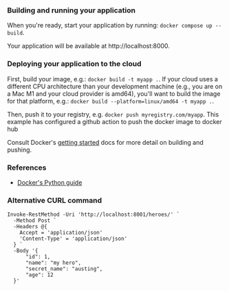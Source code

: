 ### Building and running your application

When you're ready, start your application by running:
`docker compose up --build`.

Your application will be available at http://localhost:8000.

### Deploying your application to the cloud

First, build your image, e.g.: `docker build -t myapp .`.
If your cloud uses a different CPU architecture than your development
machine (e.g., you are on a Mac M1 and your cloud provider is amd64),
you'll want to build the image for that platform, e.g.:
`docker build --platform=linux/amd64 -t myapp .`.

Then, push it to your registry, e.g. `docker push myregistry.com/myapp`.
This example has configured a github action to push the docker image to docker hub

Consult Docker's [getting started](https://docs.docker.com/go/get-started-sharing/)
docs for more detail on building and pushing.

### References
* [Docker's Python guide](https://docs.docker.com/language/python/)

### Alternative CURL command
```
Invoke-RestMethod -Uri 'http://localhost:8001/heroes/' `
  -Method Post `
  -Headers @{ 
    Accept = 'application/json' 
    'Content-Type' = 'application/json' 
  } `
  -Body '{
      "id": 1,
      "name": "my hero",
      "secret_name": "austing",
      "age": 12
  }'

```